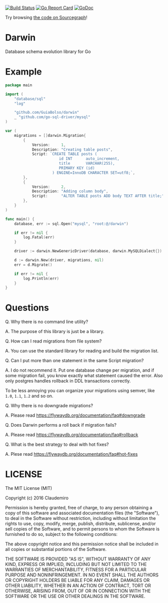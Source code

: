 [![Build Status](https://travis-ci.org/GuiaBolso/darwin.svg?branch=master)](https://travis-ci.org/GuiaBolso/darwin)
[![Go Report Card](https://goreportcard.com/badge/github.com/GuiaBolso/darwin)](https://goreportcard.com/report/github.com/GuiaBolso/darwin)
[![GoDoc](https://godoc.org/github.com/GuiaBolso/darwin?status.svg)](https://godoc.org/github.com/GuiaBolso/darwin)

Try browsing [the code on Sourcegraph](https://sourcegraph.com/github.com/GuiaBolso/darwin)!

# Darwin

Database schema evolution library for Go

# Example

```go
package main

import (
	"database/sql"
	"log"

	"github.com/GuiaBolso/darwin"
	_ "github.com/go-sql-driver/mysql"
)

var (
	migrations = []darwin.Migration{
		{
			Version:     1,
			Description: "Creating table posts",
			Script: `CREATE TABLE posts (
						id INT 		auto_increment, 
						title 		VARCHAR(255),
						PRIMARY KEY (id)
					 ) ENGINE=InnoDB CHARACTER SET=utf8;`,
		},
		{
			Version:     2,
			Description: "Adding column body",
			Script:      "ALTER TABLE posts ADD body TEXT AFTER title;",
		},
	}
)

func main() {
	database, err := sql.Open("mysql", "root:@/darwin")

	if err != nil {
		log.Fatal(err)
	}

	driver := darwin.NewGenericDriver(database, darwin.MySQLDialect{})

	d := darwin.New(driver, migrations, nil)
	err = d.Migrate()

	if err != nil {
		log.Println(err)
	}
}
```

# Questions

Q. Why there is no command line utility?

A. The purpose of this library is just be a library.

Q. How can I read migrations from file system?

A. You can use the standard library for reading and build the migration list.

Q. Can I put more than one statement in the same Script migration?

A. I do not recommend it. Put one database change per migration, and if some migration fail, you know exactly what statement caused the error. Also only postgres handles rollback in DDL transactions correctly. 

To be less annoying you can organize your migrations using semver, like `1.0`, `1.1`, `1.2` and so on.

Q. Why there is no downgrade migrations?

A. Please read https://flywaydb.org/documentation/faq#downgrade

Q. Does Darwin performs a roll back if migration fails?

A. Please read https://flywaydb.org/documentation/faq#rollback

Q. What is the best strategy to deal with hot fixes?

A. Plese read https://flywaydb.org/documentation/faq#hot-fixes


# LICENSE

The MIT License (MIT)

Copyright (c) 2016 Claudemiro

Permission is hereby granted, free of charge, to any person obtaining a copy
of this software and associated documentation files (the "Software"), to deal
in the Software without restriction, including without limitation the rights
to use, copy, modify, merge, publish, distribute, sublicense, and/or sell
copies of the Software, and to permit persons to whom the Software is
furnished to do so, subject to the following conditions:

The above copyright notice and this permission notice shall be included in all
copies or substantial portions of the Software.

THE SOFTWARE IS PROVIDED "AS IS", WITHOUT WARRANTY OF ANY KIND, EXPRESS OR
IMPLIED, INCLUDING BUT NOT LIMITED TO THE WARRANTIES OF MERCHANTABILITY,
FITNESS FOR A PARTICULAR PURPOSE AND NONINFRINGEMENT. IN NO EVENT SHALL THE
AUTHORS OR COPYRIGHT HOLDERS BE LIABLE FOR ANY CLAIM, DAMAGES OR OTHER
LIABILITY, WHETHER IN AN ACTION OF CONTRACT, TORT OR OTHERWISE, ARISING FROM,
OUT OF OR IN CONNECTION WITH THE SOFTWARE OR THE USE OR OTHER DEALINGS IN THE
SOFTWARE.

